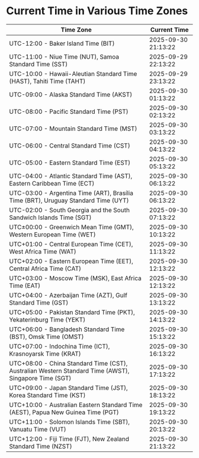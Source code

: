 # Current Time in Various Time Zones

| Time Zone | Current Time |
|-----------|--------------|
| UTC-12:00 - Baker Island Time (BIT) | 2025-09-30 21:13:22 |
| UTC-11:00 - Niue Time (NUT), Samoa Standard Time (SST) | 2025-09-29 22:13:22 |
| UTC-10:00 - Hawaii-Aleutian Standard Time (HAST), Tahiti Time (TAHT) | 2025-09-29 23:13:22 |
| UTC-09:00 - Alaska Standard Time (AKST) | 2025-09-30 01:13:22 |
| UTC-08:00 - Pacific Standard Time (PST) | 2025-09-30 02:13:22 |
| UTC-07:00 - Mountain Standard Time (MST) | 2025-09-30 03:13:22 |
| UTC-06:00 - Central Standard Time (CST) | 2025-09-30 04:13:22 |
| UTC-05:00 - Eastern Standard Time (EST) | 2025-09-30 05:13:22 |
| UTC-04:00 - Atlantic Standard Time (AST), Eastern Caribbean Time (ECT) | 2025-09-30 06:13:22 |
| UTC-03:00 - Argentina Time (ART), Brasília Time (BRT), Uruguay Standard Time (UYT) | 2025-09-30 06:13:22 |
| UTC-02:00 - South Georgia and the South Sandwich Islands Time (SGT) | 2025-09-30 07:13:22 |
| UTC±00:00 - Greenwich Mean Time (GMT), Western European Time (WET) | 2025-09-30 10:13:22 |
| UTC+01:00 - Central European Time (CET), West Africa Time (WAT) | 2025-09-30 11:13:22 |
| UTC+02:00 - Eastern European Time (EET), Central Africa Time (CAT) | 2025-09-30 12:13:22 |
| UTC+03:00 - Moscow Time (MSK), East Africa Time (EAT) | 2025-09-30 12:13:22 |
| UTC+04:00 - Azerbaijan Time (AZT), Gulf Standard Time (GST) | 2025-09-30 13:13:22 |
| UTC+05:00 - Pakistan Standard Time (PKT), Yekaterinburg Time (YEKT) | 2025-09-30 14:13:22 |
| UTC+06:00 - Bangladesh Standard Time (BST), Omsk Time (OMST) | 2025-09-30 15:13:22 |
| UTC+07:00 - Indochina Time (ICT), Krasnoyarsk Time (KRAT) | 2025-09-30 16:13:22 |
| UTC+08:00 - China Standard Time (CST), Australian Western Standard Time (AWST), Singapore Time (SGT) | 2025-09-30 17:13:22 |
| UTC+09:00 - Japan Standard Time (JST), Korea Standard Time (KST) | 2025-09-30 18:13:22 |
| UTC+10:00 - Australian Eastern Standard Time (AEST), Papua New Guinea Time (PGT) | 2025-09-30 19:13:22 |
| UTC+11:00 - Solomon Islands Time (SBT), Vanuatu Time (VUT) | 2025-09-30 20:13:22 |
| UTC+12:00 - Fiji Time (FJT), New Zealand Standard Time (NZST) | 2025-09-30 21:13:22 |
